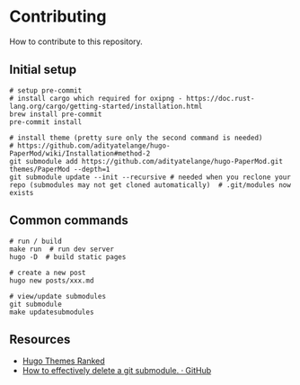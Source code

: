 # Contributing

How to contribute to this repository.

## Initial setup

```
# setup pre-commit
# install cargo which required for oxipng - https://doc.rust-lang.org/cargo/getting-started/installation.html
brew install pre-commit
pre-commit install

# install theme (pretty sure only the second command is needed)
# https://github.com/adityatelange/hugo-PaperMod/wiki/Installation#method-2
git submodule add https://github.com/adityatelange/hugo-PaperMod.git themes/PaperMod --depth=1
git submodule update --init --recursive # needed when you reclone your repo (submodules may not get cloned automatically)  # .git/modules now exists
```

## Common commands

```
# run / build
make run  # run dev server
hugo -D  # build static pages

# create a new post
hugo new posts/xxx.md

# view/update submodules
git submodule
make updatesubmodules
```

## Resources

- [Hugo Themes Ranked](https://hugoranked.com/)
- [How to effectively delete a git submodule. · GitHub](https://gist.github.com/myusuf3/7f645819ded92bda6677)
